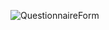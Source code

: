 
![QuestionnaireForm](https://github.com/SimaKaramii/QuestionnaireForm/assets/129466629/3af85ed2-7d2b-4339-8b8f-728186753078)
